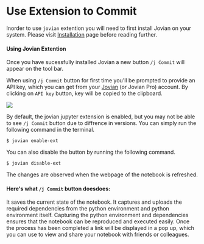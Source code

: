 # Use Extension to Commit

Inorder to use `jovian` extention you will need to first install Jovian on your system. Please visit [Installation](../user-guide/01-install.md) page before reading further.


#### Using Jovian Extention

Once you have sucessfully installed Jovian a new button `/j Commit` will appear on the tool bar. 

When using `/j Commit` button for first time you'll be prompted to provide an API key, which you can get from your [Jovian](https://jvn.io) (or Jovian Pro) account. By clicking on `API key` button, key will be copied to the clipboard.

<img src="https://i.imgur.com/taLLUVd.png" class="screenshot">


By default, the jovian jupyter extension is enabled, but you may not be able to see `/j Commit` button due to diffrence in versions. You can simply run the following command in the terminal.

```
$ jovian enable-ext
```
You can also disable the button by running the following command. 

```
$ jovian disable-ext
```

The changes are observed when the webpage of the notebook is refreshed.


#### Here's what `/j Commit` button doesdoes:

It saves the current state of the notebook. It captures and uploads the required dependencies from the python environment and python environment itself. Capturing the python environment and dependencies ensures that the notebook can be reproduced and executed easily. Once the process has been completed a link will be displayed in a pop up, which you can use to view and share your notebook with friends or colleagues.




